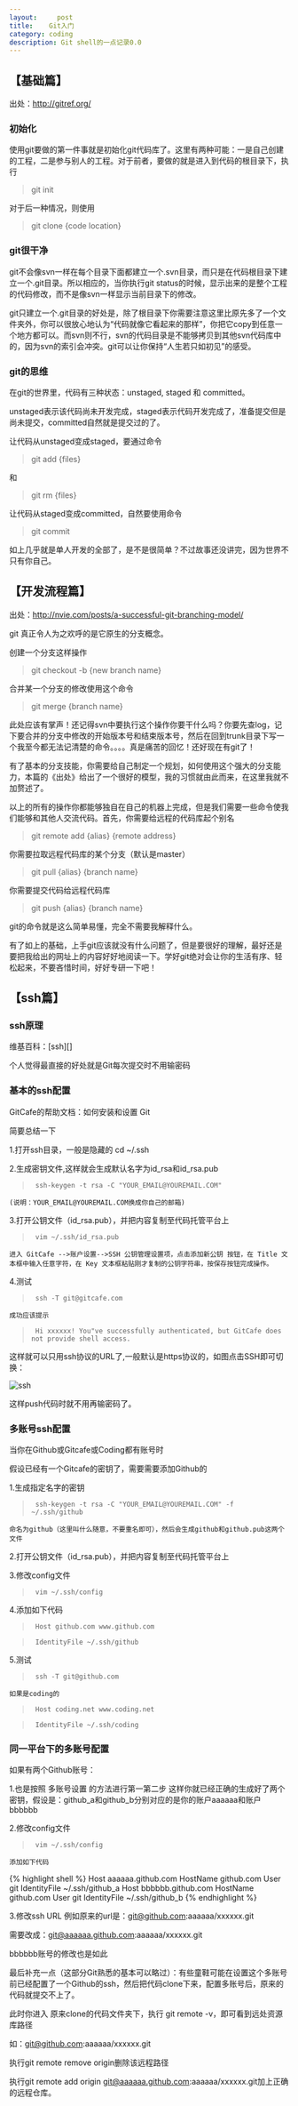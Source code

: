 ```yaml
---
layout:     post
title:    Git入门
category: coding
description: Git shell的一点记录0.0
---
```



## 【基础篇】

出处：http://gitref.org/


###  初始化


使用git要做的第一件事就是初始化git代码库了。这里有两种可能：一是自己创建的工程，二是参与别人的工程。对于前者，要做的就是进入到代码的根目录下，执行

>    git init

对于后一种情况，则使用

>    git clone {code location}

 

###  git很干净


git不会像svn一样在每个目录下面都建立一个.svn目录，而只是在代码根目录下建立一个.git目录。所以相应的，当你执行git status的时候，显示出来的是整个工程的代码修改，而不是像svn一样显示当前目录下的修改。


git只建立一个.git目录的好处是，除了根目录下你需要注意这里比原先多了一个文件夹外，你可以很放心地认为“代码就像它看起来的那样”，你把它copy到任意一个地方都可以。而svn则不行，svn的代码目录是不能够拷贝到其他svn代码库中的，因为svn的索引会冲突。git可以让你保持“人生若只如初见”的感受。

 

###  git的思维


在git的世界里，代码有三种状态：unstaged, staged 和 committed。


unstaged表示该代码尚未开发完成，staged表示代码开发完成了，准备提交但是尚未提交，committed自然就是提交过的了。


让代码从unstaged变成staged，要通过命令    

>    git add {files}

和

>    git rm {files}

让代码从staged变成committed，自然要使用命令

>    git commit

   
如上几乎就是单人开发的全部了，是不是很简单？不过故事还没讲完，因为世界不只有你自己。



## 【开发流程篇】

出处：http://nvie.com/posts/a-successful-git-branching-model/
 

git  真正令人为之欢呼的是它原生的分支概念。


创建一个分支这样操作

>    git checkout -b {new branch name}

合并某一个分支的修改使用这个命令

>    git merge {branch name}


此处应该有掌声！还记得svn中要执行这个操作你要干什么吗？你要先查log，记下要合并的分支中修改的开始版本号和结束版本号，然后在回到trunk目录下写一个我至今都无法记清楚的命令。。。。真是痛苦的回忆！还好现在有git了！

 

有了基本的分支技能，你需要给自己制定一个规划，如何使用这个强大的分支能力，本篇的《出处》给出了一个很好的模型，我的习惯就由此而来，在这里我就不加赘述了。

 

以上的所有的操作你都能够独自在自己的机器上完成，但是我们需要一些命令使我们能够和其他人交流代码。首先，你需要给远程的代码库起个别名

>    git remote add {alias} {remote address}

你需要拉取远程代码库的某个分支（默认是master）

>    git pull {alias} {branch name}

你需要提交代码给远程代码库

>    git push {alias} {branch name}

git的命令就是这么简单易懂，完全不需要我解释什么。


有了如上的基础，上手git应该就没有什么问题了，但是要很好的理解，最好还是要把我给出的网址上的内容好好地阅读一下。学好git绝对会让你的生活有序、轻松起来，不要吝惜时间，好好专研一下吧！

## 【ssh篇】

###  ssh原理

维基百科：[ssh][]

个人觉得最直接的好处就是Git每次提交时不用输密码

###  基本的ssh配置

GitCafe的帮助文档：如何安装和设置 Git

简要总结一下

  1.打开ssh目录，一般是隐藏的 cd ~/.ssh

  2.生成密钥文件,这样就会生成默认名字为id_rsa和id_rsa.pub

>      ssh-keygen -t rsa -C "YOUR_EMAIL@YOUREMAIL.COM"

    (说明：YOUR_EMAIL@YOUREMAIL.COM换成你自己的邮箱)

  3.打开公钥文件（id_rsa.pub），并把内容复制至代码托管平台上

>      vim ~/.ssh/id_rsa.pub

    进入 GitCafe -->账户设置-->SSH 公钥管理设置项，点击添加新公钥 按钮，在 Title 文本框中输入任意字符，在 Key 文本框粘贴刚才复制的公钥字符串，按保存按钮完成操作。

  4.测试

>      ssh -T git@gitcafe.com

    成功应该提示

>      Hi xxxxxx! You"ve successfully authenticated, but GitCafe does not provide shell access.

这样就可以只用ssh协议的URL了,一般默认是https协议的，如图点击SSH即可切换：

![ssh](/images/git-notes/1.jpg)

这样push代码时就不用再输密码了。

###  多账号ssh配置

当你在Github或Gitcafe或Coding都有账号时

假设已经有一个Gitcafe的密钥了，需要需要添加Github的

  1.生成指定名字的密钥

>      ssh-keygen -t rsa -C "YOUR_EMAIL@YOUREMAIL.COM" -f ~/.ssh/github

    命名为github（这里叫什么随意，不要重名即可），然后会生成github和github.pub这两个文件

  2.打开公钥文件（id_rsa.pub），并把内容复制至代码托管平台上

  3.修改config文件

>      vim ~/.ssh/config

  4.添加如下代码

>      Host github.com www.github.com

>      IdentityFile ~/.ssh/github

  5.测试

>      ssh -T git@github.com

    如果是coding的

>      Host coding.net www.coding.net

>      IdentityFile ~/.ssh/coding

### 同一平台下的多账号配置

如果有两个Github账号：

  1.也是按照 多账号设置 的方法进行第一第二步
    这样你就已经正确的生成好了两个密钥，假设是：github_a和github_b分别对应的是你的账户aaaaaa和账户bbbbbb

  2.修改config文件

>      vim ~/.ssh/config

    添加如下代码

{% highlight shell %}
Host aaaaaa.github.com
HostName github.com
User git
IdentityFile ~/.ssh/github_a
Host bbbbbb.github.com
HostName github.com
User git
IdentityFile ~/.ssh/github_b
{% endhighlight %}

3.修改ssh URL
  例如原来的url是：git@github.com:aaaaaa/xxxxxx.git

  需要改成：git@aaaaaa.github.com:aaaaaa/xxxxxx.git

  bbbbbb账号的修改也是如此
    

最后补充一点（这部分Git熟悉的基本可以略过）：有些童鞋可能在设置这个多账号前已经配置了一个Github的ssh，然后把代码clone下来，配置多账号后，原来的代码就提交不上了。

此时你进入 原来clone的代码文件夹下，执行 git remote -v，即可看到远处资源库路径

如：git@github.com:aaaaaa/xxxxxx.git

执行git remote remove origin删除该远程路径

执行git remote add origin git@aaaaaa.github.com:aaaaaa/xxxxxx.git加上正确的远程仓库。